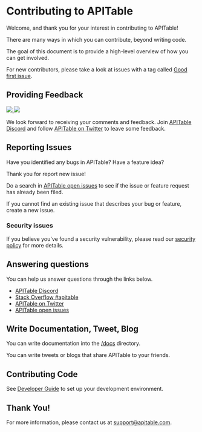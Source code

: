 # Contributing to APITable

Welcome, and thank you for your interest in contributing to APITable!

There are many ways in which you can contribute, beyond writing code. 

The goal of this document is to provide a high-level overview of how you can get involved.

For new contributors, please take a look at issues with a tag called [Good first issue](https://github.com/apitable/apitable/issues?q=is%3Aopen+is%3Aissue+label%3A%22good+first+issue%22).

## Providing Feedback

<div>
    <!-- Discord -->
    <a target="_blank" href="https://discord.gg/TwNb9nfdBU">
        <img src="https://img.shields.io/discord/1016320471010115666?label=discord&logo=discord&style=social" />
    </a>
    <!-- Twitter -->
    <a target="_blank" href="https://twitter.com/apitable_com">
        <img src="https://img.shields.io/twitter/follow/apitable_com?label=Twitter&style=social" />
    </a>
</div>

We look forward to receiving your comments and feedback.
Join [APITable Discord](https://discord.gg/TwNb9nfdBU) and follow [APITable on Twitter](https://twitter.com/apitable_com) to leave some feedback.



## Reporting Issues

Have you identified any bugs in APITable?
Have a feature idea?

Thank you for report new issue!

Do a search in [APITable open issues](https://github.com/apitable/apitable/issues) to see if the issue or feature request has already been filed.

If you cannot find an existing issue that describes your bug or feature, create a new issue.



### Security issues
If you believe you've found a security vulnerability, please read our [security policy](./SECURITY.md) for more details.


## Answering questions

You can help us answer questions through the links below.

- [APITable Discord](https://discord.gg/TwNb9nfdBU)
- [Stack Overflow #apitable](https://stackoverflow.com/questions/tagged/apitable)
- [APITable on Twitter](https://twitter.com/apitable_com)
- [APITable open issues](https://github.com/apitable/apitable/issues)

## Write Documentation, Tweet, Blog

You can write documentation into the [/docs](./docs) directory.

You can write tweets or blogs that share APITable to your friends.


## Contributing Code

See [Developer Guide](./docs/contribute/developer-guide.md) to set up your development environment.



## Thank You!

For more information, please contact us at <support@apitable.com>. 

